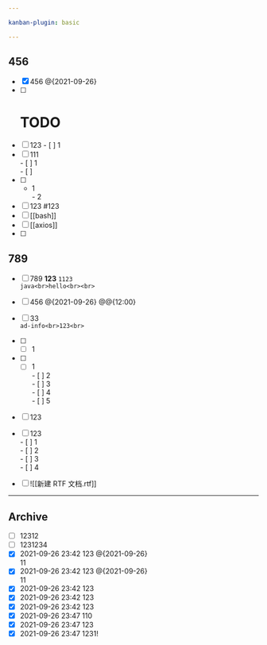 ```yaml
---

kanban-plugin: basic

---
```


## 456

- [x] 456 @{2021-09-26}
- [ ] # TODO
- [ ] 123 - [ ] 1
- [ ] 111<br>- [ ] 1<br>- [ ]
- [ ] - 1<br>- 2
- [ ] 123 #123
- [ ] [[bash]]
- [ ] [[axios]]
- [ ] 


## 789

- [ ] 789  **123**  `1123`  <br>```java<br>hello<br><br>```
- [ ] 456 @{2021-09-26} @@{12:00}
- [ ] 33<br>```ad-info<br>123<br>```
- [ ] - [ ] 1
- [ ] - [ ] 1<br>- [ ] 2<br>- [ ] 3<br>- [ ] 4<br>- [ ] 5
- [ ] 123
- [ ] 123<br>- [ ] 1<br>- [ ] 2<br>- [ ] 3<br>- [ ] 4
- [ ] ![[新建 RTF 文档.rtf]]


***

## Archive

- [ ] 12312
- [ ] 1231234
- [x] 2021-09-26 23:42 123 @{2021-09-26}<br>11
- [x] 2021-09-26 23:42 123 @{2021-09-26}<br>11
- [x] 2021-09-26 23:42 123
- [x] 2021-09-26 23:42 123
- [x] 2021-09-26 23:42 123
- [x] 2021-09-26 23:47 110
- [x] 2021-09-26 23:47 123
- [x] 2021-09-26 23:47 1231!